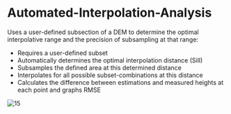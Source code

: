 # Automated-Interpolation-Analysis
Uses a user-defined subsection of a DEM to determine the optimal interpolative range and the precision of subsampling at that range: 



* Requires a user-defined subset
* Automatically determines the optimal interpolation distance (Sill)
* Subsamples the defined area at this determined distance
* Interpolates for all possible subset-combinations at this distance
* Calculates the difference between estimations and measured heights at each point and graphs RMSE

![15](https://user-images.githubusercontent.com/44550282/148471475-6c2cfb35-f3bf-4b7f-b0c1-35a84d7af041.jpg)
 
